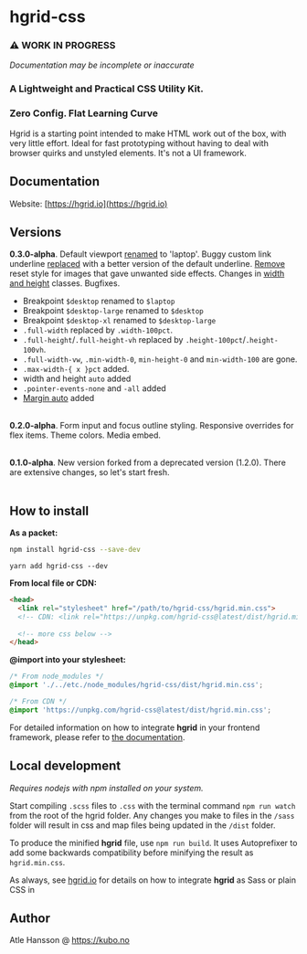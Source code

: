 # hgrid-css

### ⚠️ WORK IN PROGRESS

_Documentation may be incomplete or inaccurate_

### **A Lightweight and Practical CSS Utility Kit.**

### Zero Config. Flat Learning Curve

Hgrid is a starting point intended to make HTML work out of the box, with very little effort. Ideal for fast prototyping without having to deal with browser quirks and unstyled elements. It's not a UI framework.

## Documentation

Website: [https://hgrid.io](https://hgrid.io)

## Versions

**0.3.0-alpha**. Default viewport [renamed](https://github.com/ahansson/hgrid-css/commit/0974b24299e8877eb34539d7934979f4955d276d) to 'laptop'. Buggy custom link underline [replaced](https://github.com/ahansson/hgrid-css/commit/81a12bdc87a75490535a3f8d557274772f36ae0e) with a better version of the default underline. [Remove](https://github.com/ahansson/hgrid-css/commit/4dfa56c664c306bb579f5cfd4b2b18c7420dea50) reset style for images that gave unwanted side effects. Changes in [width and height](https://github.com/ahansson/hgrid-css/commit/2eba0449584ec5e038087a857ccdbdea2de9cb9a) classes. Bugfixes.

* Breakpoint `$desktop` renamed to `$laptop`
* Breakpoint `$desktop-large` renamed to `$desktop`
* Breakpoint `$desktop-xl` renamed to `$desktop-large`
* `.full-width` replaced by `.width-100pct`.
* `.full-height`/`.full-height-vh` replaced by `.height-100pct`/`.height-100vh`.
* `.full-width-vw`, `.min-width-0`, `min-height-0` and `min-width-100` are gone.
* `.max-width-{ x }pct` added.
* width and height `auto` added
* `.pointer-events-none` and `-all` added
* [Margin auto](https://github.com/ahansson/hgrid-css/commit/4a1b0b08b46ade5f1fdc57cdda1a04f4231cbb41) added
<br><br>

**0.2.0-alpha**. Form input and focus outline styling. Responsive overrides for flex items. Theme colors. Media embed.
<br><br>

**0.1.0-alpha**. New version forked from a deprecated version (1.2.0). There are extensive changes, so let's start fresh.
<br><br>

## How to install

**As a packet:**

```bash
npm install hgrid-css --save-dev
```

```
yarn add hgrid-css --dev
```

**From local file or CDN:**

```html
<head>
  <link rel="stylesheet" href="/path/to/hgrid-css/hgrid.min.css">
  <!-- CDN: <link rel="https://unpkg.com/hgrid-css@latest/dist/hgrid.min.css"> -->
  
  <!-- more css below -->
</head>
```
**@import into your stylesheet:**
```css
/* From node_modules */
@import './../etc./node_modules/hgrid-css/dist/hgrid.min.css';
```
```css
/* From CDN */
@import 'https://unpkg.com/hgrid-css@latest/dist/hgrid.min.css';
```

For detailed information on how to integrate **hgrid** in your frontend framework, please refer to [the documentation](https://hgrid.io/documentation/integrate/).

## Local development

_Requires nodejs with npm installed on your system._

Start compiling `.scss` files to `.css` with the terminal command `npm run watch` from the root of the hgrid folder. Any changes you make to files in the `/sass` folder will result in css and map files being updated in the `/dist` folder.

To produce the minified **hgrid** file, use `npm run build`. It uses Autoprefixer to add some backwards compatibility before minifying the result as `hgrid.min.css`.

As always, see [hgrid.io](https://hgrid.io) for details on how to integrate **hgrid** as Sass or plain CSS in

## Author

Atle Hansson @ https://kubo.no